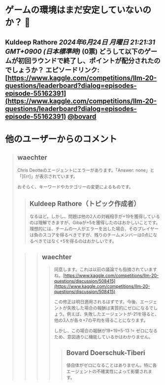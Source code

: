 # ゲームの環境はまだ安定していないのか？ 🤔
**Kuldeep Rathore** *2024年6月24日 月曜日 21:21:31 GMT+0900 (日本標準時)* (0票)
どうして以下のゲームが初回ラウンドで終了し、ポイントが配分されたのでしょうか？ 
エピソードリンク: [https://www.kaggle.com/competitions/llm-20-questions/leaderboard?dialog=episodes-episode-55162391](https://www.kaggle.com/competitions/llm-20-questions/leaderboard?dialog=episodes-episode-55162391)
[@bovard](https://www.kaggle.com/bovard) 
---
# 他のユーザーからのコメント
> ## waechter
> 
> Chris Deotteのエージェントにエラーがあります。「Answer: none」と「[Err]」が表示されています。 
> 
> おそらく、キーワードやカテゴリーの変更によるものです。
> 
> > ## Kuldeep Rathore（トピック作成者）
> > 
> > なるほど。しかし、問題は他の2人の対戦相手が+19を獲得しているのは理解できますが、Gibaが+5を獲得したのはおかしいことです。理想的には、チームの一人がエラーを出した場合、そのプレイヤーは負のスコアを得るべきですが、残りのチームメンバーは0点になるべきではなく+5を得るのはおかしいです。
> 
> > > ## waechter
> > > > 同意します。これは以前の議論でも指摘されていますね。[https://www.kaggle.com/competitions/llm-20-questions/discussion/508415](https://www.kaggle.com/competitions/llm-20-questions/discussion/508415) 
> > > > 
> > > > この修正は明日適用されるはずです。今後、エージェントが失敗した場合の報酬は実質的にゼロになるでしょう。例えば、失敗したエージェントが-21を得ると、他の3人が各々+7の平均を得ることになります。
> > > > 
> > > > しかし、この場合の報酬が19+19+5-13 != ゼロになるため、意図通りに機能しているかはわかりません。
> > > > 
> > > > > ## Bovard Doerschuk-Tiberi
> > > > > 値自体がゼロになることはありません。特に各エージェントの不確実性によって影響されます。
> > > > 
